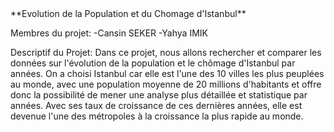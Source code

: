 <DOCTYPE html>
**Evolution de la Population et du Chomage d'Istanbul**

Membres du projet:
-Cansin SEKER
-Yahya IMIK

Descriptif du Projet:
  Dans ce projet, nous allons rechercher et comparer les données sur l'évolution de la population et le chômage d'Istanbul par années. On a choisi Istanbul car elle est l'une des 10 villes les plus peuplées au monde, avec une population moyenne de 20 millions d'habitants et offre donc la possibilité de mener une analyse plus détaillée et statistique par années. Avec ses taux de croissance de ces dernières années, elle est devenue l'une des métropoles à la croissance la plus rapide au monde.
  
 
